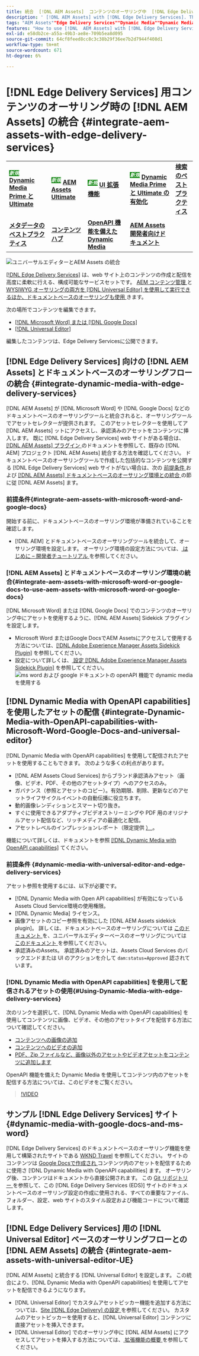 ```yaml
---
title: 統合  [!DNL AEM Assets]  コンテンツのオーサリング中  [!DNL Edge Delivery Services]
description: ' [!DNL AEM Assets] with [!DNL Edge Delivery Services]. This integration enables you to integrate [!DNL AEM Assets] with [!DNL Microsoft Word] and [!DNL Google Docs], integrate [!DNL AEM Assets] with [!DNL Universal Editor], integrate [!DNL Dynamic Media] with [!DNL Edge Delivery Services], integrate [!DNL Dynamic Media with OpenAPI capabilities] with [!DNL Universal Editor] and integrate [!DNL Dynamic Media with OpenAPI capabilities] with [!DNL Microsoft Word] and [!DNL Google Docs] を統合する方法を説明します。'
tags: "AEM Assets""Edge Delivery Services""Dynamic Media""Dynamic Media with OpenAPI capabilities""Universal Editor""Edge Delivery Services with Universal Editor"
features: "How to use [!DNL  AEM Assets] with [!DNL Edge Delivery Services]""How to use [!DNL AEM Assets] with [!DNL Universal Editor]""How to use [!DNL Dynamic Media with OpenAPI capabilities] with [!DNL Edge Delivery Services]""How to use [!DNL Dynamic Media with OpenAPI capabilities] in [!DNL Universal Editor]""How to integrate [!DNL Universal Editor] with [!DNL Edge Delivery Services] and [!DNL AEM Assets]""How to use [!DNL Dynamic Media with OpenAPI capabilities] in document based authoring tools""How to use [!DNL AEM Assets] in [!DNL Microsoft word] and [!DNL Google docs]""How to use [!DNL Universal Editor] with [!DNL Edge Delivery Services]""How to use [!DNL Dynamic Media with OpenAPI capabilities] in [!DNL Microsoft word] and [!DNL Google docs]""How to use [!DNL Dynamic Media] for asset delivery in document based authoring tools and [!DNL Universal Editor]"
exl-id: e58db2ce-a55a-49b3-ae8e-709b5ea8d095
source-git-commit: 64cf8feed8cc8c3c38b29f36ee7b2d7944f408d1
workflow-type: tm+mt
source-wordcount: 671
ht-degree: 6%

---
```



# [!DNL Edge Delivery Services] 用コンテンツのオーサリング時の [!DNL AEM Assets] の統合 {#integrate-aem-assets-with-edge-delivery-services}

<table>
    <tr>
        <td>
            <sup style= "background-color:#008000; color:#FFFFFF; font-weight:bold"><i>新規</i></sup> <a href="/help/assets/dynamic-media/dm-prime-ultimate.md"><b>Dynamic Media Prime と Ultimate</b></a>
        </td>
        <td>
            <sup style= "background-color:#008000; color:#FFFFFF; font-weight:bold"><i>新規</i></sup> <a href="/help/assets/assets-ultimate-overview.md"><b>AEM Assets Ultimate</b></a>
        </td>
        <td>
            <sup style= "background-color:#008000; color:#FFFFFF; font-weight:bold"><i>新規</i></sup> <a href="/help/assets/aem-assets-view-ui-extensibility.md"><b>UI 拡張機能</b></a>
        </td>
          <td>
            <sup style= "background-color:#008000; color:#FFFFFF; font-weight:bold"><i>新規</i></sup> <a href="/help/assets/dynamic-media/enable-dynamic-media-prime-and-ultimate.md"><b>Dynamic Media Prime と Ultimate の有効化</b></a>
        </td>
         <td>
            <a href="/help/assets/search-best-practices.md"><b>検索のベストプラクティス</b></a>
        </td>
    </tr>
    <tr>
        <td>
            <a href="/help/assets/metadata-best-practices.md"><b>メタデータのベストプラクティス</b></a>
        </td>
        <td>
            <a href="/help/assets/product-overview.md"><b>コンテンツハブ</b></a>
        </td>
        <td>
            <a href="/help/assets/dynamic-media-open-apis-overview.md"><b>OpenAPI 機能を備えた Dynamic Media</b></a>
        </td>
        <td>
            <a href="https://developer.adobe.com/experience-cloud/experience-manager-apis/"><b>AEM Assets 開発者向けドキュメント</b></a>
        </td>
    </tr>
</table>

![ ユニバーサルエディターとAEM Assets の統合 ](/help/assets/assets/EDS2.png)

[[!DNL Edge Delivery Services]](https://experienceleague.adobe.com/ja/docs/experience-manager-cloud-service/content/edge-delivery/overview) は、web サイト上のコンテンツの作成と配信を高度に柔軟に行える、構成可能なサービスセットです。 [AEM コンテンツ管理 ](/help/sites-cloud/authoring/author-publish.md) と [WYSIWYG オーサリングの両方を  [!DNL Universal Editor]  を使用して実行できるほか、ドキュメントベースのオーサリングも使用 ](https://experienceleague.adobe.com/ja/docs/experience-manager-cloud-service/content/edge-delivery/wysiwyg-authoring/authoring) きます。

次の場所でコンテンツを編集できます。

* [[!DNL Microsoft Word] または  [!DNL Google Docs]](#integrate-dynamic-media-with-edge-delivery-services)
* [[!DNL Universal Editor]](#integrate-aem-assets-with-universal-editor-UE)

編集したコンテンツは、Edge Delivery Servicesに公開できます。

## [!DNL Edge Delivery Services] 向けの [!DNL AEM Assets] とドキュメントベースのオーサリングフローの統合 {#integrate-dynamic-media-with-edge-delivery-services}

[!DNL AEM Assets] が [!DNL Microsoft Word] や [!DNL Google Docs] などのドキュメントベースのオーサリングツールと統合されると、オーサリングツールでアセットセレクターが提供されます。 このアセットセレクターを使用してア [!DNL AEM Assets] ットにアクセスし、承認済みのアセットをコンテンツに挿入します。
既に [!DNL Edge Delivery Services] web サイトがある場合は、[[!DNL AEM Assets]  プラグイン ](https://github.com/adobe-rnd/aem-assets-plugin/blob/main/README.md) のドキュメントを参照して、既存の [!DNL AEM] プロジェクト [!DNL AEM Assets] 統合する方法を確認してください。
ドキュメントベースのオーサリングツールで作成した包括的なコンテンツを公開する [!DNL Edge Delivery Services] web サイトがない場合は、次の [ 前提条件 ](#integrate-aem-assets-with-microsoft-word-and-google-docs) および [ [!DNL AEM Assets]  ドキュメントベースのオーサリング環境との統合 ](#integrate-aem-assets-with-microsoft-word-or-google-docs-to-use-aem-assets-with-microsoft-word-or-google-docs) の節に従 [!DNL AEM Assets] ます。

### 前提条件{#integrate-aem-assets-with-microsoft-word-and-google-docs}

開始する前に、ドキュメントベースのオーサリング環境が準備されていることを確認します。

* [!DNL AEM] とドキュメントベースのオーサリングツールを統合して、オーサリング環境を設定します。 オーサリング環境の設定方法については、[ はじめに – 開発者チュートリアル ](https://www.aem.live/developer/tutorial) を参照してください。

### [!DNL AEM Assets] とドキュメントベースのオーサリング環境の統合{#integrate-aem-assets-with-microsoft-word-or-google-docs-to-use-aem-assets-with-microsoft-word-or-google-docs}

[!DNL Microsoft Word] または [!DNL Google Docs] でのコンテンツのオーサリング中にアセットを使用するように、[!DNL AEM Assets] Sidekick プラグインを設定します。

* Microsoft Word またはGoogle DocsでAEM Assetsにアクセスして使用する方法については、[[!DNL Adobe Experience Manager Assets Sidekick Plugin]](https://www.aem.live/docs/aem-assets-sidekick-plugin#using-experience-manager-assets-for-website-authors) を参照してください。
* 設定について詳しくは、[ 設定  [!DNL Adobe Experience Manager Assets Sidekick Plugin]](https://www.aem.live/developer/configuring-aem-assets-sidekick-plugin) を参照してください。
  ![ms word および google ドキュメントの openAPI 機能で dynamic media を使用する ](/help/assets/assets/my-assets-sidebar.png)

## [!DNL Dynamic Media with OpenAPI capabilities] を使用したアセットの配信 {#integrate-Dynamic-Media-with-OpenAPI-capabilities-with-Microsoft-Word-Google-Docs-and-universal-editor}

[!DNL Dynamic Media with OpenAPI capabilities] を使用して配信されたアセットを使用することもできます。 次のような多くの利点があります。

* [!DNL AEM Assets Cloud Services] からブランド承認済みアセット（画像、ビデオ、PDF、その他のアセットタイプ）へのアクセスのみ。
* ガバナンス（参照とアセットのコピー）。有効期限、削除、更新などのアセットライフサイクルイベントの自動伝播に役立ちます。
* 動的画像レンディションとスマート切り抜き。
* すぐに使用できるアダプティブビデオストリーミングや PDF 用のオリジナルアセット配信など、リッチメディアの最適化と配信。
* アセットレベルのインプレッションレポート（限定提供 [） ](/help/assets/manage-reports-assets-view.md#dynamic-media-delivery-reports)。

機能について詳しくは、ドキュメントを参照 [[!DNL Dynamic Media with OpenAPI capabilities]](https://experienceleague.adobe.com/ja/docs/experience-manager-cloud-service/content/assets/dynamicmedia/dynamic-media-open-apis/dynamic-media-open-apis-overview) てください。

### 前提条件 {#dynamic-media-with-universal-editor-and-edge-delivery-services}

アセット参照を使用するには、以下が必要です。

* [!DNL Dynamic Media with Open API capabilities] が有効になっているAssets Cloud Service環境の使用権限。
* [!DNL Dynamic Media] ライセンス。
* 画像アセットのコピー参照を有効にした [!DNL AEM Assets sidekick plugin]。 詳しくは、ドキュメントベースのオーサリングについては [ このドキュメント ](https://www.aem.live/developer/configuring-aem-assets-sidekick-plugin#copymode) を、ユニバーサルエディターベースのオーサリングについては [ このドキュメント ](https://developer.adobe.com/uix/docs/extension-manager/extension-developed-by-adobe/configurable-asset-picker/#extension-overview) を参照してください。
* 承認済みのAssets。 承認済みのアセットは、Assets Cloud Services のバックエンドまたは UI のアクションを介して `dam:status=Approved` 認されています。

### [!DNL Dynamic Media with OpenAPI capabilities] を使用して配信されるアセットの使用{#Using-Dynamic-Media-with-edge-delivery-services}

次のリンクを選択して、[!DNL Dynamic Media with OpenAPI capabilities] を使用してコンテンツに画像、ビデオ、その他のアセットタイプを配信する方法について確認してください。

* [ コンテンツへの画像の追加 ](https://www.aem.live/docs/aem-assets-sidekick-plugin#using-image-references-when-authoring-content)
* [ コンテンツへのビデオの追加 ](https://www.aem.live/docs/aem-assets-sidekick-plugin#using-video-references-when-authoring-content)
* [PDF、Zip ファイルなど、画像以外のアセットやビデオアセットをコンテンツに追加します ](https://www.aem.live/docs/aem-assets-sidekick-plugin#using-asset-references-for-pdf-zip-etc-when-authoring-content)

OpenAPI 機能を備えた Dynamic Media を使用してコンテンツ内のアセットを配信する方法については、このビデオをご覧ください。

>[!VIDEO](https://video.tv.adobe.com/v/3441155)

## サンプル [!DNL Edge Delivery Services] サイト{#dynamic-media-with-google-docs-and-ms-word}

[!DNL Edge Delivery Services] のドキュメントベースのオーサリング機能を使用して構築されたサイトである [WKND Travel](http://bit.ly/3DExLnf) を参照してください。 サイトのコンテンツは [Google Docsで作成され ](https://drive.google.com/drive/folders/1HCCHRWp4HJIXW_cUv5cRDQ5DzzqiZsXT) コンテンツ内のアセットを配信するために使用さ [!DNL Dynamic Media with OpenAPI capabilities] ます。 オーサリング後、コンテンツはドキュメントから直接公開されます。 この [Git リポジトリー ](https://github.com/hlxsites/franklin-assets-selector/tree/aem-dynamicmedia-demo/blocks) を参照して、この [!DNL Edge Delivery Services (EDS)] サイトのドキュメントベースのオーサリング設定の作成に使用される、すべての重要なファイル、フォルダー、設定、web サイトのスタイル設定および機能コードについて確認します。

## [!DNL Edge Delivery Services] 用の [!DNL Universal Editor] ベースのオーサリングフローとの [!DNL AEM Assets] の統合 {#integrate-aem-assets-with-universal-editor-UE}

[!DNL AEM Assets] と統合する [!DNL Universal Editor] を設定します。 この統合により、[!DNL Dynamic Media with OpenAPI capabilities] を使用してアセットを配信できるようになります。

* [!DNL Universal Editor] でカスタムアセットピッカー機能を追加する方法については、[Site [!DNL Edge Delivery]  の設定 ](https://developer.adobe.com/uix/docs/extension-manager/extension-developed-by-adobe/configurable-asset-picker/#configuration-in-edge-delivery-site) を参照してください。 カスタムのアセットピッカーを使用すると、[!DNL Universal Editor] コンテンツに直接アセットを挿入できます。
* [!DNL Universal Editor] でのオーサリング中に [!DNL AEM Assets] にアクセスしてアセットを挿入する方法については、[ 拡張機能の概要 ](https://developer.adobe.com/uix/docs/extension-manager/extension-developed-by-adobe/configurable-asset-picker/#extension-overview) を参照してください。
